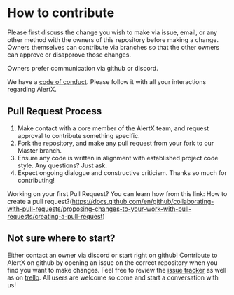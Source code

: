 
# How to contribute

Please first discuss the change you wish to make via issue, email, or any other method with the owners of this repository before making a change.
Owners themselves can contribute via branches so that the other owners can approve or disapprove those changes.

Owners prefer communication via github or discord.

We have a [code of conduct](https://github.com/colinvwood/AlertX/blob/main/CODE_OF_CONDUCT.md). Please follow it with all your interactions regarding AlertX.

## Pull Request Process

1. Make contact with a core member of the AlertX team, and request approval to contribute something specific.
2. Fork the repository, and make any pull request from your fork to our Master branch.
3. Ensure any code is written in alignment with established project code style. Any questions? Just ask.
4. Expect ongoing dialogue and constructive criticism. Thanks so much for contributing!


Working on your first Pull Request? You can learn how from this link: How to create a pull request?(https://docs.github.com/en/github/collaborating-with-pull-requests/proposing-changes-to-your-work-with-pull-requests/creating-a-pull-request)

## Not sure where to start? 

Either contact an owner via discord or start right on github! Contribute to AlertX on github by opening an issue on the correct repository when you find you want to make changes. Feel free to review the [issue tracker](https://github.com/colinvwood/AlertX/issues) as well as on [trello](https://trello.com/b/Y4P9ZZVL/alertx). All users are welcome so come and start a conversation with us!
